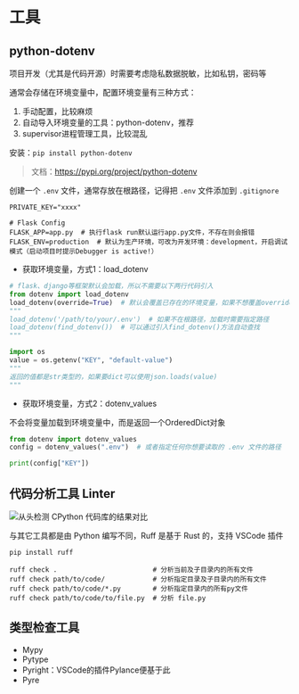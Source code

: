 # 工具

## python-dotenv

项目开发（尤其是代码开源）时需要考虑隐私数据脱敏，比如私钥，密码等

通常会存储在环境变量中，配置环境变量有三种方式：

1. 手动配置，比较麻烦
2. 自动导入环境变量的工具：python-dotenv，推荐
3. supervisor进程管理工具，比较混乱

安装：`pip install python-dotenv`

> 文档：<https://pypi.org/project/python-dotenv>

创建一个 `.env` 文件，通常存放在根路径，记得把 `.env` 文件添加到 `.gitignore`

```shell
PRIVATE_KEY="xxxx"

# Flask Config
FLASK_APP=app.py  # 执行flask run默认运行app.py文件，不存在则会报错
FLASK_ENV=production  # 默认为生产环境，可改为开发环境：development，开启调试模式（启动项目时提示Debugger is active!）
```

- 获取环境变量，方式1：load_dotenv

```python
# flask、django等框架默认会加载，所以不需要以下两行代码引入
from dotenv import load_dotenv
load_dotenv(override=True)  # 默认会覆盖已存在的环境变量，如果不想覆盖override设置为False
"""
load_dotenv('/path/to/your/.env')  # 如果不在根路径，加载时需要指定路径
load_dotenv(find_dotenv())  # 可以通过引入find_dotenv()方法自动查找
"""

import os
value = os.getenv("KEY", "default-value")
"""
返回的值都是str类型的，如果要dict可以使用json.loads(value)
"""
```

- 获取环境变量，方式2：dotenv_values

不会将变量加载到环境变量中，而是返回一个OrderedDict对象

```python
from dotenv import dotenv_values
config = dotenv_values(".env")  # 或者指定任何你想要读取的 .env 文件的路径

print(config["KEY"])
```

## 代码分析工具 Linter

![从头检测 CPython 代码库的结果对比](https://mmbiz.qpic.cn/mmbiz_png/LLRiaS9YfFTMaRu30ej8Lez7W6H5GCTIlNs4FkQugAkicFSiaX9IvVxdcN94F7Xh82kwLPshoiaavbyicibgrI4JkHdg/640?wx_fmt=png&tp=wxpic&wxfrom=5&wx_lazy=1&wx_co=1)

与其它工具都是由 Python 编写不同，Ruff 是基于 Rust 的，支持 VSCode 插件

```shell
pip install ruff

ruff check .                        # 分析当前及子目录内的所有文件
ruff check path/to/code/            # 分析指定目录及子目录内的所有文件
ruff check path/to/code/*.py        # 分析指定目录内的所有py文件
ruff check path/to/code/to/file.py  # 分析 file.py
```

## 类型检查工具

- Mypy
- Pytype
- Pyright：VSCode的插件Pylance便基于此
- Pyre
